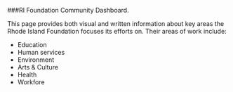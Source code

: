 ###RI Foundation Community Dashboard.

This page provides both visual and written information about key areas the Rhode Island Foundation focuses its efforts on. Their areas of work include:	
*	Education
*	Human services
*	Environment
*	Arts & Culture
*	Health
*	Workfore



